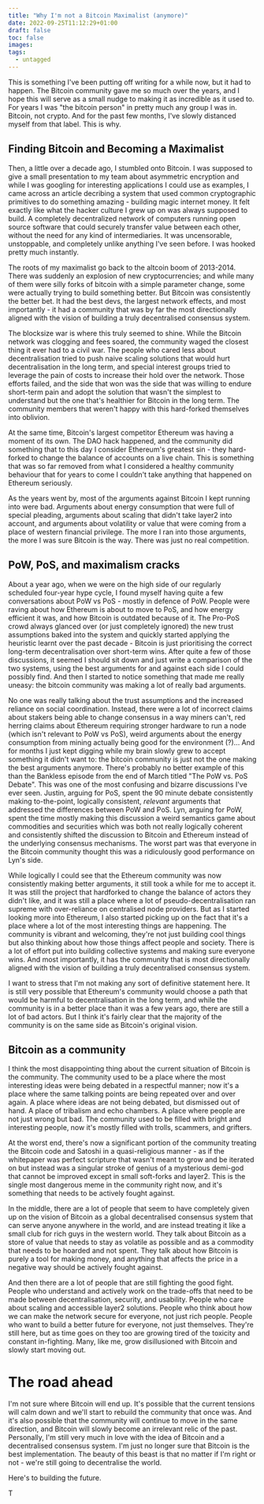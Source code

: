 ```yaml
---
title: "Why I'm not a Bitcoin Maximalist (anymore)"
date: 2022-09-25T11:12:29+01:00
draft: false
toc: false
images:
tags:
  - untagged
---
```


This is something I've been putting off writing for a while now, but it had to happen. The Bitcoin community gave me so much over the years, and I hope this will serve as a small nudge to making it as incredible as it used to. For years I was "the bitcoin person" in pretty much any group I was in. Bitcoin, not crypto. And for the past few months, I've slowly distanced myself from that label. This is why.

## Finding Bitcoin and Becoming a Maximalist
Then, a little over a decade ago, I stumbled onto Bitcoin. I was supposed to give a small presentation to my team about asymmetric encryption and while I was googling for interesting applications I could use as examples, I came across an article decribing a system that used common cryptographic primitives to do something amazing - building magic internet money. It felt exactly like what the hacker culture I grew up on was always supposed to build. A completely decentralized network of computers running open source software that could securely transfer value between each other, without the need for any kind of intermediaries. It was uncensorable, unstoppable, and completely unlike anything I've seen before. I was hooked pretty much instantly.
 
The roots of my maximalist go back to the altcoin boom of 2013-2014. There was suddenly an explosion of new cryptocurrencies; and while many of them were silly forks of bitcoin with a simple parameter change, some were actually trying to build something better. But Bitcoin was consistently the better bet. It had the best devs, the largest network effects, and most importantly - it had a community that was by far the most directionally aligned with the vision of building a truly decentralised consensus system.

The blocksize war is where this truly seemed to shine. While the Bitcoin network was clogging and fees soared, the community waged the closest thing it ever had to a civil war. The people who cared less about decentralisation tried to push naive scaling solutions that would hurt decentralisation in the long term, and special interest groups tried to leverage the pain of costs to increase their hold over the network. Those efforts failed, and the side that won was the side that was willing to endure short-term pain and adopt the solution that wasn't the simplest to understand but the one that's healthier for Bitcoin in the long term. The community members that weren't happy with this hard-forked themselves into oblivion.

At the same time, Bitcoin's largest competitor Ethereum was having a moment of its own. The DAO hack happened, and the community did something that to this day I consider Ethereum's greatest sin - they hard-forked to change the balance of accounts on a live chain. This is something that was so far removed from what I considered a healthy community behaviour that for years to come I couldn't take anything that happened on Ethereum seriously.

As the years went by, most of the arguments against Bitcoin I kept running into were bad. Arguments about energy consumption that were full of special pleading, arguments about scaling that didn't take layer2 into account, and arguments about volatility or value that were coming from a place of western financial privilege. The more I ran into those arguments, the more I was sure Bitcoin is the way. There was just no real competition.

## PoW, PoS, and maximalism cracks
About a year ago, when we were on the high side of our regularly scheduled four-year hype cycle, I found myself having quite a few conversations about PoW vs PoS - mostly in defence of PoW. People were raving about how Ethereum is about to move to PoS, and how energy efficient it was, and how Bitcoin is outdated because of it. The Pro-PoS crowd always glanced over (or just completely ignored) the new trust assumptions baked into the system and quickly started applying the heuristic learnt over the past decade - Bitcoin is just prioritising the correct long-term decentralisation over short-term wins. After quite a few of those discussions, it seemed I should sit down and just write a comparison of the two systems, using the best arguments for and against each side I could possibly find. And then I started to notice something that made me really uneasy: the bitcoin community was making a lot of really bad arguments.

No one was really talking about the trust assumptions and the increased reliance on social coordination. Instead, there were a lot of incorrect claims about stakers being able to change consensus in a way miners can't, red herring claims about Ethereum requiring stronger hardware to run a node (which isn't relevant to PoW vs PoS), weird arguments about the energy consumption from mining actually being good for the environment (?)... And for months I just kept digging while my brain slowly grew to accept something it didn't want to: the bitcoin community is just not the one making the best arguments anymore. There's probably no better example of this than the Bankless episode from the end of March titled "The PoW vs. PoS Debate". This was one of the most confusing and bizarre discussions I've ever seen. Justin, arguing for PoS, spent the 90 minute debate consistently making to-the-point, logically consistent, *relevant* arguments that addressed the differences between PoW and PoS. Lyn, arguing for PoW, spent the time mostly making this discussion a weird semantics game about commodities and securities which was both not really logically coherent and consistently shifted the discussion to Bitcoin and Ethereum instead of the underlying consensus mechanisms. The worst part was that everyone in the Bitcoin community thought this was a ridiculously good performance on Lyn's side.

While logically I could see that the Ethereum community was now consistently making better arguments, it still took a while for me to accept it. It was still the project that hardforked to change the balance of actors they didn't like, and it was still a place where a lot of pseudo-decentralisation ran supreme with over-reliance on centralised node providers. But as I started looking more into Ethereum, I also started picking up on the fact that it's a place where a lot of the most interesting things are happening. The community is vibrant and welcoming, they're not just building cool things but also thinking about how those things affect people and society. There is a lot of effort put into building collective systems and making sure everyone wins. And most importantly, it has the community that is most directionally aligned with the vision of building a truly decentralised consensus system.

I want to stress that I'm not making any sort of definitive statement here. It is still very possible that Ethereum's community would choose a path that would be harmful to decentralisation in the long term, and while the community is in a better place than it was a few years ago, there are still a lot of bad actors. But I think it's fairly clear that the majority of the community is on the same side as Bitcoin's original vision.

## Bitcoin as a community
I think the most disappointing thing about the current situation of Bitcoin is the community. The community used to be a place where the most interesting ideas were being debated in a respectful manner; now it's a place where the same talking points are being repeated over and over again. A place where ideas are not being debated, but dismissed out of hand. A place of tribalism and echo chambers. A place where people are not just wrong but bad. The community used to be filled with bright and interesting people, now it's mostly filled with trolls, scammers, and grifters.

At the worst end, there's now a significant portion of the community treating the Bitcoin code and Satoshi in a quasi-religious manner - as if the whitepaper was perfect scripture that wasn't meant to grow and be iterated on but instead was a singular stroke of genius of a mysterious demi-god that cannot be improved except in small soft-forks and layer2. This is the single most dangerous meme in the community right now, and it's something that needs to be actively fought against.

In the middle, there are a lot of people that seem to have completely given up on the vision of Bitcoin as a global decentralised consensus system that can serve anyone anywhere in the world, and are instead treating it like a small club for rich guys in the western world. They talk about Bitcoin as a store of value that needs to stay as volatile as possible and as a commodity that needs to be hoarded and not spent. They talk about how Bitcoin is purely a tool for making money, and anything that affects the price in a negative way should be actively fought against.

And then there are a lot of people that are still fighting the good fight. People who understand and actively work on the trade-offs that need to be made between decentralisation, security, and usability. People who care about scaling and accessible layer2 solutions. People who think about how we can make the network secure for everyone, not just rich people. People who want to build a better future for everyone, not just themselves. They're still here, but as time goes on they too are growing tired of the toxicity and constant in-fighting. Many, like me, grow disillusioned with Bitcoin and slowly start moving out.

# The road ahead
I'm not sure where Bitcoin will end up. It's possible that the current tensions will calm down and we'll start to rebuild the community that once was. And it's also possible that the community will continue to move in the same direction, and Bitcoin will slowly become an irrelevant relic of the past. Personally, I'm still very much in love with the idea of Bitcoin and a decentralised consensus system. I'm just no longer sure that Bitcoin is the best implementation. The beauty of this beast is that no matter if I'm right or not - we're still going to decentralise the world.

Here's to building the future.

T